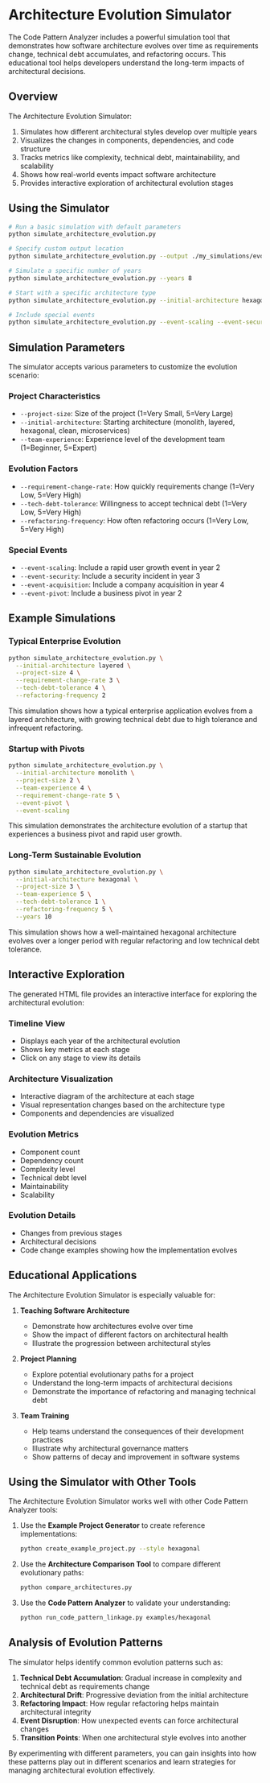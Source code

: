 # Architecture Evolution Simulator

The Code Pattern Analyzer includes a powerful simulation tool that demonstrates how software architecture evolves over time as requirements change, technical debt accumulates, and refactoring occurs. This educational tool helps developers understand the long-term impacts of architectural decisions.

## Overview

The Architecture Evolution Simulator:

1. Simulates how different architectural styles develop over multiple years
2. Visualizes the changes in components, dependencies, and code structure
3. Tracks metrics like complexity, technical debt, maintainability, and scalability
4. Shows how real-world events impact software architecture
5. Provides interactive exploration of architectural evolution stages

## Using the Simulator

```bash
# Run a basic simulation with default parameters
python simulate_architecture_evolution.py

# Specify custom output location
python simulate_architecture_evolution.py --output ./my_simulations/evolution.html

# Simulate a specific number of years
python simulate_architecture_evolution.py --years 8

# Start with a specific architecture type
python simulate_architecture_evolution.py --initial-architecture hexagonal

# Include special events
python simulate_architecture_evolution.py --event-scaling --event-security
```

## Simulation Parameters

The simulator accepts various parameters to customize the evolution scenario:

### Project Characteristics

- `--project-size`: Size of the project (1=Very Small, 5=Very Large)
- `--initial-architecture`: Starting architecture (monolith, layered, hexagonal, clean, microservices)
- `--team-experience`: Experience level of the development team (1=Beginner, 5=Expert)

### Evolution Factors

- `--requirement-change-rate`: How quickly requirements change (1=Very Low, 5=Very High)
- `--tech-debt-tolerance`: Willingness to accept technical debt (1=Very Low, 5=Very High)
- `--refactoring-frequency`: How often refactoring occurs (1=Very Low, 5=Very High)

### Special Events

- `--event-scaling`: Include a rapid user growth event in year 2
- `--event-security`: Include a security incident in year 3
- `--event-acquisition`: Include a company acquisition in year 4
- `--event-pivot`: Include a business pivot in year 2

## Example Simulations

### Typical Enterprise Evolution

```bash
python simulate_architecture_evolution.py \
  --initial-architecture layered \
  --project-size 4 \
  --requirement-change-rate 3 \
  --tech-debt-tolerance 4 \
  --refactoring-frequency 2
```

This simulation shows how a typical enterprise application evolves from a layered architecture, with growing technical debt due to high tolerance and infrequent refactoring.

### Startup with Pivots

```bash
python simulate_architecture_evolution.py \
  --initial-architecture monolith \
  --project-size 2 \
  --team-experience 4 \
  --requirement-change-rate 5 \
  --event-pivot \
  --event-scaling
```

This simulation demonstrates the architecture evolution of a startup that experiences a business pivot and rapid user growth.

### Long-Term Sustainable Evolution

```bash
python simulate_architecture_evolution.py \
  --initial-architecture hexagonal \
  --project-size 3 \
  --team-experience 5 \
  --tech-debt-tolerance 1 \
  --refactoring-frequency 5 \
  --years 10
```

This simulation shows how a well-maintained hexagonal architecture evolves over a longer period with regular refactoring and low technical debt tolerance.

## Interactive Exploration

The generated HTML file provides an interactive interface for exploring the architectural evolution:

### Timeline View

- Displays each year of the architectural evolution
- Shows key metrics at each stage
- Click on any stage to view its details

### Architecture Visualization

- Interactive diagram of the architecture at each stage
- Visual representation changes based on the architecture type
- Components and dependencies are visualized

### Evolution Metrics

- Component count
- Dependency count
- Complexity level
- Technical debt level
- Maintainability
- Scalability

### Evolution Details

- Changes from previous stages
- Architectural decisions
- Code change examples showing how the implementation evolves

## Educational Applications

The Architecture Evolution Simulator is especially valuable for:

1. **Teaching Software Architecture**
   - Demonstrate how architectures evolve over time
   - Show the impact of different factors on architectural health
   - Illustrate the progression between architectural styles

2. **Project Planning**
   - Explore potential evolutionary paths for a project
   - Understand the long-term impacts of architectural decisions
   - Demonstrate the importance of refactoring and managing technical debt

3. **Team Training**
   - Help teams understand the consequences of their development practices
   - Illustrate why architectural governance matters
   - Show patterns of decay and improvement in software systems

## Using the Simulator with Other Tools

The Architecture Evolution Simulator works well with other Code Pattern Analyzer tools:

1. Use the **Example Project Generator** to create reference implementations:
   ```bash
   python create_example_project.py --style hexagonal
   ```

2. Use the **Architecture Comparison Tool** to compare different evolutionary paths:
   ```bash
   python compare_architectures.py
   ```

3. Use the **Code Pattern Analyzer** to validate your understanding:
   ```bash
   python run_code_pattern_linkage.py examples/hexagonal
   ```

## Analysis of Evolution Patterns

The simulator helps identify common evolution patterns such as:

1. **Technical Debt Accumulation**: Gradual increase in complexity and technical debt as requirements change
2. **Architectural Drift**: Progressive deviation from the initial architecture
3. **Refactoring Impact**: How regular refactoring helps maintain architectural integrity
4. **Event Disruption**: How unexpected events can force architectural changes
5. **Transition Points**: When one architectural style evolves into another

By experimenting with different parameters, you can gain insights into how these patterns play out in different scenarios and learn strategies for managing architectural evolution effectively.